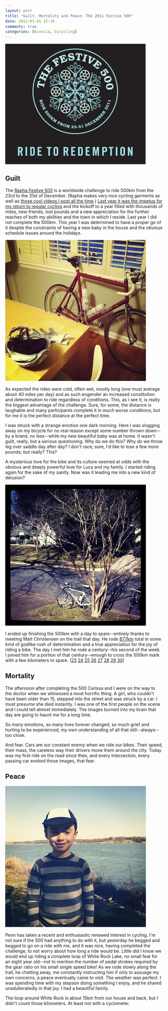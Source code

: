 ```yaml
---
layout: post
title: "Guilt, Mortality and Peace: The 2011 Festive 500"
date: 2012-01-01 15:10
comments: true
categories: [minutia, bicycling]
---
```


![Rapha Festive 500 Logo](/assets/2012/01/festive.png)

## Guilt

The [Rapha Festive 500](http://www.rapha.cc/festive-500) is a worldwide challenge to ride 500km from the 23rd to the 31st of December. (Rapha makes very nice cycling garments as well as [those cool videos I post all the time](/2011/05/26/yapab/).) [Last year it was the impetus for my return to regular cycling](/2011/01/09/corner/) and the kickoff to a year filled with thousands of miles, new friends, lost pounds and a new appreciation for the further reaches of both my abilities and the town in which I reside. Last year I did not complete the 500km. This year I was determined to have a proper go of it despite the constraints of having a new baby in the house and the obvious schedule issues around the holidays.

![My trusty steed](/assets/2012/01/klein_0.jpg)

As expected the rides were cold, often wet, mostly long (one must average about 40 miles per day) and as such engender an increased constitution and determination to ride regardless of conditions. This, as I see it, is really the biggest advantage of the challenge. Sure, for some, the distance is laughable and many participants complete it in *much* worse conditions; but for me it is the perfect distance at the perfect time.

I was struck with a strange emotion one dark morning. Here I was slogging away on my bicycle for no real reason except some number thrown down--by a brand, no less--while my new beautiful baby was at home. It wasn't guilt, really, but a serious questioning. Why do we do this? Why do we throw leg over saddle day after day? I don't race; sure, I'd like to lose a few more pounds; but really? This?

A mysterious love for the bike and its culture seemed at odds with the obvious and deeply powerful love for Lucy and my family. I started riding again for the sake of my sanity. Now was it leading me into a new kind of delusion?

![Photo by @mactionnews](/assets/2012/01/matt_c_0.jpg)

I ended up finishing the 500km with a day to spare--entirely thanks to meeting Matt Christensen on the trail that day. He rode [877km](http://instagr.am/p/dnXLp/) total in some kind of godlike rush of determination and a true appreciation for the joy of riding a bike. The day I met him he rode a century--his second of the week. I joined him for a portion of that century--enough to cross the 500km mark with a few kilometers to spare. ([23](http://www.endomondo.com/workouts/31875579) [24](http://www.endomondo.com/workouts/31961179) [25](http://www.endomondo.com/workouts/32037230) [26](http://www.endomondo.com/workouts/32102193) [27](http://www.endomondo.com/workouts/32237316) [28](http://www.endomondo.com/workouts/32312578) [29](http://www.endomondo.com/workouts/32375339) [30](http://www.endomondo.com/workouts/32479151))

## Mortality

The afternoon after completing the 500 Carissa and I were on the way to the doctor when we witnessed a most horrific thing. A girl, who couldn't have been older than 15, stepped into the street and was struck by a car. I must presume she died instantly. I was one of the first people on the scene and I could tell almost immediately. The images burned into my brain that day are going to haunt me for a long time. 

So many emotions, so many lives forever changed, so much grief and hurting to be experienced, my own understanding of all that still--always--too close. 

And fear. Cars are our constant enemy when we ride our bikes. Their speed, their mass, the careless way their drivers move them around the city. Today was my first ride on the road since then, and every intersection, every passing car evoked those images, that fear.

## Peace

![Penn Smith](/assets/2012/01/penn_0.jpg)

Penn has taken a recent and enthusiastic renewed interest in cycling. I'm not sure if the 500 had anything to do with it, but yesterday he begged and begged to go on a ride with me, and it was nice, having completed the challenge, to not worry about how long a ride would be. Little did I know we would end up riding a complete loop of White Rock Lake, no small feat for an eight year old--not to mention the number of pedal strokes required by the gear ratio on his small single speed bike! As we rode slowly along the trail, he chatting away, me constantly instructing him if only to assuage my own concerns, a peace eventually came to visit. The weather was perfect. I was spending time with my stepson doing something I enjoy, and he shared unadulteratedly in that joy. I had a beautiful family.

The loop around White Rock is about 15km from our house and back, but I didn't count those kilometers. At least not with a cyclometer. 
